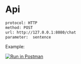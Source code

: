 # Api

```html
protocol: HTTP
method: POST
url: http://127.0.0.1:8080/chat
parameter:  sentence

```
Example:

[![Run in Postman](https://run.pstmn.io/button.svg)](https://www.getpostman.com/run-collection/2428c8a80ad5956625fd)
